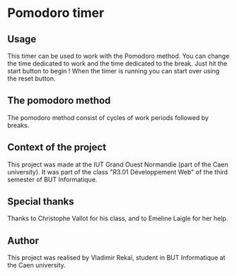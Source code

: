 # Pomodoro timer

## Usage
This timer can be used to work with the Pomodoro method. 
You can change the time dedicated to work and the time dedicated to the break.
Just hit the start button to begin !
When the timer is running you can start over using the reset button.

## The pomodoro method
The pomodoro method consist of cycles of work periods followed by breaks.

## Context of the project
This project was made at the IUT Grand Ouest Normandie (part of the Caen university).
It was part of the class "R3.01 Développement Web" of the third semester of BUT Informatique.

## Special thanks
Thanks to Christophe Vallot for his class, and to Emeline Laigle for her help.

## Author
This project was realised by Vladimir Rekaï, student in BUT Informatique at the Caen university.
